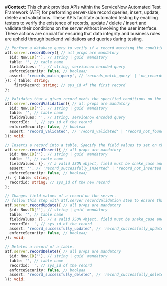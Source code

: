 #**Context:** This chunk provides APIs within the ServiceNow Automated Test Framework (ATF) for performing server-side record queries, insert, update, delete and validations. These APIs facilitate automated testing by enabling testers to verify the existence of records, update / delete / insert and validate their conditions on the server without involving the user interface. These actions are crucial for ensuring that data integrity and business rules are upheld through backend validations and queries during testing.
```typescript
// Perform a database query to verify if a record matching the conditions set in this step are met
atf.server.recordQuery({ // all props are mandatory
  $id: Now.ID[''], // string | guid, mandatory
  table: '', // table name
  fieldValues: '', // string, servicenow encoded query
  enforceSecurity: false, // boolean;
  assert: 'records_match_query', // 'records_match_query' | 'no_records_match_query';
}): { table: string; 
    firstRecord: string; // sys_id of the first record
};

// Validates that a given record meets the specified conditions on the server-side.
atf.server.recordValidation({ // all props are mandatory
  $id: Now.ID[''], // string | guid, mandatory
  table: '', // table name
  fieldValues: '', // string, servicenow encoded query
  recordId: '', // sys_id of the record
  enforceSecurity: false, // boolean
  assert: 'record_validated', // 'record_validated' | 'record_not_found';
}): void;

// Inserts a record into a table. Specify the field values to set on the new record, outputs the table and the sys_id of the new record.
atf.server.recordInsert({ // all props are mandatory
  $id: Now.ID[''], // string | guid, mandatory
  table: '', // table name
  fieldValues: {}, // a valid JSON object, field must be snake_case and double-quoted and values must be double-quoted with properly escaped JSON values, example: { "field_one": "value1", "field_two": "value2" }
  assert: '', // 'record_successfully_inserted' | 'record_not_inserted';
  enforceSecurity: false, // boolean;
}): { table: string; 
  recordId: string; // sys_id of the new record
};

// Changes field values of a record on the server.
// follow this step with atf.server.recordValidation step to ensure that the changes were applied.
atf.server.recordUpdate({ // all props are mandatory
  $id: Now.ID[''], // string | guid, mandatory
  table: '', // table name
  fieldValues: {}, // a valid JSON object, field must be snake_case and double-quoted and values must be double-quoted with properly escaped JSON values, example: { "field_name": "value1", "field_two": "value2" }
  recordId: '', // sys_id of the record
  assert: 'record_successfully_updated', // 'record_successfully_updated' | 'record_not_updated';
  enforceSecurity: false, // boolean;
}): void;

// Deletes a record of a table.
atf.server.recordDelete({ // all props are mandatory
  $id: Now.ID[''], // string | guid, mandatory
  table: '', // table name
  recordId: '', // sys_id of the record
  enforceSecurity: false, // boolean
  assert: 'record_successfully_deleted', // 'record_successfully_deleted' | 'record_not_deleted';
}): void;

```